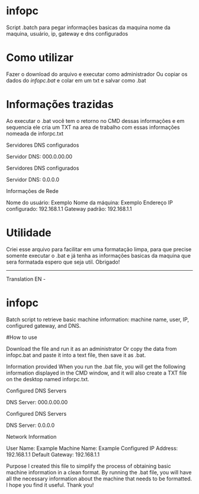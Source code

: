# infopc
Script .batch para pegar informações basicas da maquina nome da maquina, usuário, ip, gateway e dns configurados


# Como utilizar

Fazer o download do arquivo e executar como administrador
Ou copiar os dados do _infopc.bat_ e colar em um txt e salvar como .bat

# Informações trazidas

Ao executar o .bat você tem o retorno no CMD dessas informações e em sequencia ele cria um TXT na area de trabalho com essas informações nomeada de inforpc.txt

Servidores DNS configurados 
 
Servidor DNS: 000.0.00.00 
 
 
Servidores DNS configurados 
 
Servidor DNS: 0.0.0.0
 

Informações de Rede 

Nome do usuário: Exemplo 
Nome da máquina: Exemplo 
Endereço IP configurado: 192.168.1.1
Gateway padrão: 192.168.1.1 

# Utilidade

Criei esse arquivo para facilitar em uma formatação limpa, para que precise somente executar o .bat e já tenha as informações basicas da maquina que sera formatada
espero que seja util. Obrigado!

-----------------------------------------------------------------------------------------------------------

 Translation EN -

# infopc
Batch script to retrieve basic machine information: machine name, user, IP, configured gateway, and DNS.

#How to use

Download the file and run it as an administrator
Or copy the data from infopc.bat and paste it into a text file, then save it as .bat.

Information provided
When you run the .bat file, you will get the following information displayed in the CMD window, and it will also create a TXT file on the desktop named inforpc.txt.

Configured DNS Servers

DNS Server: 000.0.00.00


Configured DNS Servers

DNS Server: 0.0.0.0


Network Information

User Name: Example
Machine Name: Example
Configured IP Address: 192.168.1.1
Default Gateway: 192.168.1.1

Purpose
I created this file to simplify the process of obtaining basic machine information in a clean format. By running the .bat file, you will have all the necessary information 
about the machine that needs to be formatted. I hope you find it useful. Thank you!

